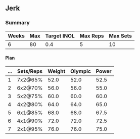 ## Jerk

### Summary

Weeks | Max | Target INOL | Max Reps | Max Sets
--- | --- | --- | --- | ---
6 | 80 | 0.4 | 5 | 10

#### Plan

 ... | Sets/Reps | Weight | Olympic | Power
--- | --- | --- | --- | ---
1 | 7x2@65% | 52.0 | 52.0 | 52.5
2 | 6x2@70% | 56.0 | 56.0 | 55.0
3 | 5x2@75% | 60.0 | 60.0 | 60.0
4 | 4x2@80% | 64.0 | 64.0 | 65.0
5 | 6x1@85% | 68.0 | 68.0 | 67.5
6 | 4x1@90% | 72.0 | 72.0 | 72.5
7 | 2x1@95% | 76.0 | 76.0 | 75.0


